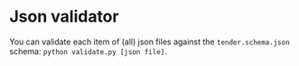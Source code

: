 # Json validator

You can validate each item of (all) json files against the `tender.schema.json` schema: `python validate.py [json file]`.
